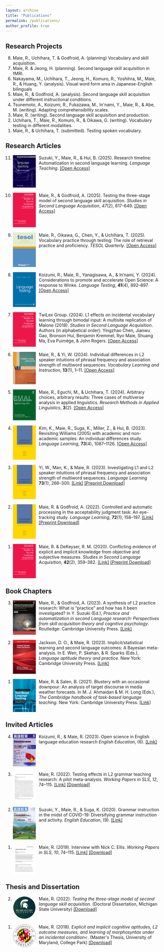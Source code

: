 ```yaml
---
layout: archive
title: "Publications"
permalink: /publications/
author_profile: true
---
```


## Research Projects
<ol reversed>
  <li>Maie, R., Uchihara, T. & Godfroid, A. (planning) Vocabulary and skill acquisition.</li>
  <li>Maie, R. & Jeong, H. (planning). Second language skill acquisition in fMRI.</li>
  <li>Nakayama, M., Uchihara, T., Jeong, H., Komuro, R., Yoshihra, M., Maie, R., & Huang, Y. (analysis). Visual word form area in Japanese-English bilinguals</li>
  <li>Maie, R., & Godfroid, A. (analysis). Second language skill acquisition under different instructional conditions.</li>
  <li>Tsunemoto, A., Koizumi, R., Fukazawa, M., In'nami, Y., Maie, R., & Abe, M. (writing). Adapting comprehensibility scales.
  <li>Maie, R. (writing). Second language skill acquisition and production.</li>
  <li>Uchihara, T., Maie, R., Komuro, R., & Oikawa, G. (writing). Vocabulary testing in different modalities.</li>
  <li>Maie, R., & Uchihara, T. (submitted). Testing spoken vocabulary.</li>
  
</ol>


## Research Articles
<ol reversed>
  <li>
    <img src="/assets/LT.png" alt="Language Teaching" width="75" style="float:left; margin-right:10px;"/>
    Suzuki, Y., Maie, R., & Hui, B. (2025). Research timeline: Automatization in second language learning. 
    <i>Language Teaching</i>. 
    <a href="https://doi.org/10.1017/S026144482500059X">[Open Access]</a>
    <div style="clear:both;"></div>
  </li>
  <br/>
  <li>
    <img src="/assets/SSLA.png" alt="SSLA" width="75" style="float:left; margin-right:10px;"/>
    Maie, R., & Godfroid, A. (2025). Testing the three-stage model of second language skill acquisition. 
    <i>Studies in Second Language Acquisition</i>, <i>47</i>(2), 617-649. 
    <a href="https://doi.org/10.1017/S027226312500021X">[Open Access]</a>
    <div style="clear:both;"></div>
  </li>
  <br/>
  <li>
    <img src="/assets/TQ.png" alt="TESOL Quarterly" width="75" style="float:left; margin-right:10px;"/>
    Maie, R., Oikawa, G., Chen, Y., & Uchihara, T. (2025). Vocabulary practice through testing: The role of retrieval practice and proficiency. 
    <i>TESOL Quarterly</i>. 
    <a href="https://doi.org/10.1002/tesq.3391">[Open Access]</a>
    <div style="clear:both;"></div>
  </li>
  <br/>
  <li>
    <img src="/assets/LTS.png" alt="Language Testing" width="75" style="float:left; margin-right:10px;"/>
    Koizumi, R., Maie, R., Yanagisawa, A., & In’nami, Y. (2024). Considerations to promote and accelerate Open Science: A response to Winke. 
    <i>Language Testing</i>, <b>41</b>(4), 892–897. 
    <a href="https://doi.org/10.1177/02655322241239379">[Open Access]</a>
    <div style="clear:both;"></div>
  </li>
  <br/>
  <li>
    <img src="/assets/SSLA.png" alt="SSLA" width="75" style="float:left; margin-right:10px;"/>
    TwiLex Group. (2024). L1 effects on incidental vocabulary learning through bimodal input: A multisite replication of Malone (2018). 
    <i>Studies in Second Language Acquisition</i>. Authors (in alphabetical order): Yingzhao Chen, Jianwu Gao, Bronson Hui, Benjamin Kremmel, Ryo Maie, Shuang Ma, Eva Puimège, & John Rogers. 
    <a href="https://doi.org/10.1017/S0272263124000275">[Open Access]</a>
    <div style="clear:both;"></div>
  </li>
  <br/>
  <li>
    <img src="/assets/VLI.png" alt="Vocabulary Learning and Instruction" width="75" style="float:left; margin-right:10px;"/>
    Maie, R., & Yi, W. (2024). Individual differences in L2 speaker intuitions of phrasal frequency and association strength of multiword sequences. 
    <i>Vocabulary Learning and Instruction</i>, <b>13</b>(1), 1–11. 
    <a href="https://www.castledown.com/journals/vli/article/view/1311">[Open Access]</a>
    <div style="clear:both;"></div>
  </li>
  <br/>
  <li>
    <img src="/assets/RMAL.png" alt="Research Methods in Applied Linguistics" width="75" style="float:left; margin-right:10px;"/>
    Maie, R., Eguchi, M., & Uchihara, T. (2024). Arbitrary choices, arbitrary results: Three cases of multiverse analysis in applied linguistics. 
    <i>Research Methods in Applied Linguistics</i>, <b>3</b>(2). 
    <a href="https://doi.org/10.1016/j.rmal.2024.100124">[Open Access]</a>
    <div style="clear:both;"></div>
  </li>
  <br/>
  <li>
    <img src="/assets/LL.png" alt="Language Learning" width="75" style="float:left; margin-right:10px;"/>
    Kim, K., Maie, R., Suga, K., Miller, Z., & Hui, B. (2023). Revisiting Williams (2005) with academic and non-academic samples: An individual differences study. 
    <i>Language Learning</i>, <b>73</b>(4), 1087–1126. 
    <a href="https://doi.org/10.1111/lang.12616">[Open Access]</a>
    <div style="clear:both;"></div>
  </li>
  <br/>
  <li>
    <img src="/assets/LL.png" alt="Language Learning" width="75" style="float:left; margin-right:10px;"/>
    Yi, W., Man, K., & Maie, R. (2023). Investigating L1 and L2 speaker intuitions of phrasal frequency and association strength of multiword sequences. 
    <i>Language Learning</i> <b>73</b>(1), 266–300. 
    <a href="https://onlinelibrary.wiley.com/doi/full/10.1111/lang.12521">[Link]</a> 
    <a href="https://github.com/maieryo/research/blob/papers/YiEtAl2022LL.pdf">[Preprint Download]</a>
    <div style="clear:both;"></div>
  </li>
  <br/>
  <li>
    <img src="/assets/LL.png" alt="Language Learning" width="75" style="float:left; margin-right:10px;"/>
    Maie, R. & Godfroid, A. (2022). Controlled and automatic processing in the acceptability judgment task: An eye-tracking study. 
    <i>Language Learning</i>, <b>72</b>(1), 158–197. 
    <a href="https://doi.org/10.1111/lang.12474">[Link]</a> 
    <a href="https://github.com/maieryo/research/blob/papers/Preprint_MaieGodfroidLL.pdf">[Preprint Download]</a>
    <div style="clear:both;"></div>
  </li>
  <br/>
  <li>
    <img src="/assets/SSLA.png" alt="SSLA" width="75" style="float:left; margin-right:10px;"/>
    Maie, R. & DeKeyser, R. M. (2020). Conflicting evidence of explicit and implicit knowledge from objective and subjective measures. 
    <i>Studies in Second Language Acquisition</i>, <b>42</b>(2), 359–382. 
    <a href="https://doi.org/10.1017/S0272263119000615">[Link]</a> 
    <a href="https://github.com/maieryo/research/blob/papers/MaieDeKeyserSSLA2020pdf.pdf">[Preprint Download]</a>
    <div style="clear:both;"></div>
  </li>
</ol>

## Book Chapters

<ol reversed>
  <li>
    <img src="/assets/Book3.jpg" alt="Book3" width="75" style="float:left; margin-right:10px;"/>
    Maie, R., & Godfroid, A. (2023). A synthesis of L2 practice research: What is “practice” and how has it been investigated? In Y. Suzuki (Ed.), 
    <i>Practice and automatization in second Language research: Perspectives from skill acquisition theory and cognitive psychology</i>. 
    Routledge: Cambridge University Press.
    <a href="https://www.taylorfrancis.com/books/edit/10.4324/9781003414643/practice-automatization-second-language-research-yuichi-suzuki">[Link]</a>
    <div style="clear:both;"></div>
  </li>
  <br/>
  <li>
    <img src="/assets/Book2.jpg" alt="Book2" width="75" style="float:left; margin-right:10px;"/>
    Jackson, D. O., & Maie, R. (2023). Implicit/statistical learning and second language outcomes: A Bayesian meta-analysis. In E. Wen, P. Skehan, & R. Sparks (Eds.),
    <i>Language aptitude theory and practice</i>. 
    New York: Cambridge University Press.
    <a href="https://www.taylorfrancis.com/books/edit/10.4324/9781003414643/practice-automatization-second-language-research-yuichi-suzuki">[Link]</a>
    <div style="clear:both;"></div>
  </li>
  <br/>
  <li>
    <img src="/assets/Book1.jpg" alt="Book1" width="75" style="float:left; margin-right:10px;"/>
    Maie, R. & Salen, B. (2021). Blustery with an occasional downpour: An analysis of target discourse in media weather forecasts. In M. J. Ahmaidan & M. H. Long (Eds.),
    <i>The Cambridge handbook of task-based language teaching</i>. 
    New York: Cambridge University Press.
    <a href="https://www.cambridge.org/core/books/abs/cambridge-handbook-of-taskbased-language-teaching/blustery-with-an-occasional-downpour/1BAF4C99AFAC232F17E68409C03141DB">[Link]</a>
    <div style="clear:both;"></div>
  </li>

</ol>


## Invited Articles
<ol reversed>

  <li>
    <img src="/assets/EE2.jpg" alt="EE2" width="75" style="float:left; margin-right:10px;"/>
    Koizumi, R., & Maie, R. (2023). Open science in English language education research
    <i>English Education</i>, (6). 
    <a href="https://www.taishukan.co.jp/book/b625619.html">[Link]</a>
    <div style="clear:both;"></div>
  </li>
  <br/>
  <li>
    <img src="/assets/SLS2.png" alt="SLS2" width="75" style="float:left; margin-right:10px;"/>
    Maie, R. (2022). Testing effects in L2 grammar teaching research: A pilot meta-analysis.
    <i>Working Papers in SLS</i>, <i>12</i>, 74–115.
    <a href="https://hcommons.org/deposits/item/hc:46463">[Link]</a> <a href="https://github.com/maieryo/research/blob/papers/Maie2022SLS.pdf">[Download]</a>
    <div style="clear:both;"></div>
  </li>
  <br/>
  <li>
    <img src="/assets/EE1.jpg" alt="EE1" width="75" style="float:left; margin-right:10px;"/>
    Suzuki, Y., Maie, R., & Suga, K. (2020). Grammar instruction in the midst of COVID-19: Diversifying grammar instruction and activity.
    <i>English Education</i>, (9). 
    <a href="https://www.taishukan.co.jp/book/b525175.html">[Link]</a>
    <div style="clear:both;"></div>
  </li>
  <br/>
  <li>
    <img src="/assets/SLS1.png" alt="SLS1" width="75" style="float:left; margin-right:10px;"/>
    Maie, R. (2019). Interview with Nick C. Ellis.
    <i>Working Papers in SLS</i>, <i>10</i>, 74–115.
    <a href="https://hcommons.org/deposits/item/hc:46463">[Link]</a> <a href="https://github.com/maieryo/research/blob/papers/InterviewWithNickCEllis.pdf">[Download]</a>
    <div style="clear:both;"></div>
  </li>

</ol>

## Thesis and Dissertation
<ol reversed>
  
  <li>
    <img src="/assets/MSU.jpeg" alt="MSU" width="75" style="float:left; margin-right:10px;"/>
    Maie, R. (2022).
    <i>Testing the three-stage model of second language skill acquisition</i>.
    (Doctoral Dissertation, Michigan State University)
    <a href="https://github.com/maieryo/research/blob/papers/RyoMaiePhDSLS.pdf">[Download]</a>
    <div style="clear:both;"></div>
  </li>
  <br/>
  <li>
    <img src="/assets/UMD.png" alt="UMD" width="75" style="float:left; margin-right:10px;"/>
    Maie, R. (2018).
    <i>Explicit and implicit cognitive aptitudes, L2 outcome measures, and learning of morphosyntax under an incidental condition<</i>.
    (Master's Thesis, University of Maryland, College Park)
    <a href="https://drum.lib.umd.edu/handle/1903/21064">[Download]</a>
    <div style="clear:both;"></div>
  </li>

</ol>

